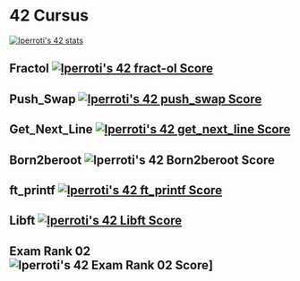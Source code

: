 # 42 Cursus

[![lperroti's 42 stats](https://badge42.vercel.app/api/v2/cldy6bu0000060fmk7xt0ylzk/stats?cursusId=21&coalitionId=46)](https://github.com/JaeSeoKim/badge42)

## Fractol [![lperroti's 42 fract-ol Score](https://badge42.vercel.app/api/v2/cldy6bu0000060fmk7xt0ylzk/project/2940680)](https://github.com/Elnop/42-Fract-ol)

## Push_Swap [![lperroti's 42 push_swap Score](https://badge42.vercel.app/api/v2/cldy6bu0000060fmk7xt0ylzk/project/2924641)](https://github.com/Elnop/42-push_swap)

## Get_Next_Line [![lperroti's 42 get_next_line Score](https://badge42.vercel.app/api/v2/cldy6bu0000060fmk7xt0ylzk/project/2897675)](https://github.com/Elnop/42-Get_Next_Line)

## Born2beroot ![lperroti's 42 Born2beroot Score](https://badge42.vercel.app/api/v2/cldy6bu0000060fmk7xt0ylzk/project/2897741)

## ft_printf [![lperroti's 42 ft_printf Score](https://badge42.vercel.app/api/v2/cldy6bu0000060fmk7xt0ylzk/project/2884030)](https://github.com/Elnop/42-ft_printf)

## Libft [![lperroti's 42 Libft Score](https://badge42.vercel.app/api/v2/cldy6bu0000060fmk7xt0ylzk/project/2881963)](https://github.com/Elnop/42-libft)



## Exam Rank 02 ![lperroti's 42 Exam Rank 02 Score](https://badge42.vercel.app/api/v2/cldy6bu0000060fmk7xt0ylzk/project/2920973)]
